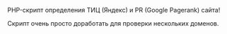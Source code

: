 PHP-скрипт определения ТИЦ (Яндекс) и PR (Google Pagerank) сайта!

Скрипт очень просто доработать для проверки нескольких доменов.